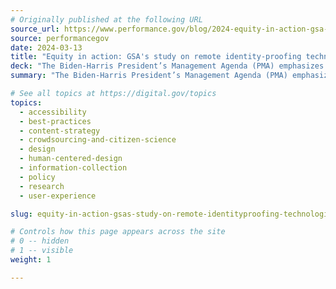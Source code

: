 ```yaml
---
# Originally published at the following URL
source_url: https://www.performance.gov/blog/2024-equity-in-action-gsa-study-remote-identity-proofing-technologies/
source: performancegov
date: 2024-03-13
title: "Equity in action: GSA's study on remote identity-proofing technologies"
deck: "The Biden-Harris President’s Management Agenda (PMA) emphasizes an effective, equitable and accountable government. As part of this effort, the General Services Administration (GSA) is conducting a study on the equity of remote identity proofing. The study aims to assess and improve the accessibility and equity of remote identity verification technologies such as facial matching systems. Learn more about the context, purpose, and progress of the study, and how it supports GSA’s goal of enhancing digital government services and prioritizing equitable design practices."
summary: "The Biden-Harris President’s Management Agenda (PMA) emphasizes an effective, equitable and accountable government. As part of this effort, the General Services Administration (GSA) is conducting a study on the equity of remote identity proofing. The study aims to assess and improve the accessibility and equity of remote identity verification technologies such as facial matching systems. Learn more about the context, purpose, and progress of the study, and how it supports GSA’s goal of enhancing digital government services and prioritizing equitable design practices."

# See all topics at https://digital.gov/topics
topics:
  - accessibility
  - best-practices
  - content-strategy
  - crowdsourcing-and-citizen-science
  - design
  - human-centered-design
  - information-collection
  - policy
  - research
  - user-experience

slug: equity-in-action-gsas-study-on-remote-identityproofing-technologies

# Controls how this page appears across the site
# 0 -- hidden
# 1 -- visible
weight: 1

---
```

